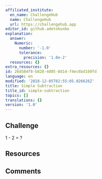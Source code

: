 ```yaml
---
affiliated_institute:
  en_name: ChallengeHub
  name: ChallengeHub
  url: https://challengehub.app
editor_id: github.adetokunbo
explanation:
  answer:
    Numeric:
      number: '-1.0'
      tolerance:
        precision: '1.0e-2'
  resources: {}
extra_resources: {}
id: 26d584f8-b828-4d05-8d14-f4ec6bd160fd
language: en
modified: '2018-12-05T02:55:05.026626Z'
title: Simple Subtraction
title_id: simple-subtraction
topics: []
translations: {}
version: '1.0'
---
```


## Challenge
1 - 2 = ?


## Resources



## Comments




